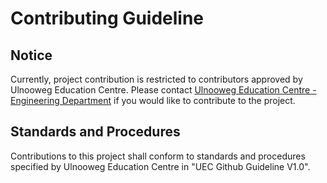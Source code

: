 # Contributing Guideline
## Notice
Currently, project contribution is restricted to contributors approved by Ulnooweg Education Centre. Please contact [Ulnooweg Education Centre - Engineering Department](mailto:engineering@ulnooweg.ca) if you would like to contribute to the project.

## Standards and Procedures
Contributions to this project shall conform to standards and procedures specified by Ulnooweg Education Centre in "UEC Github Guideline V1.0".